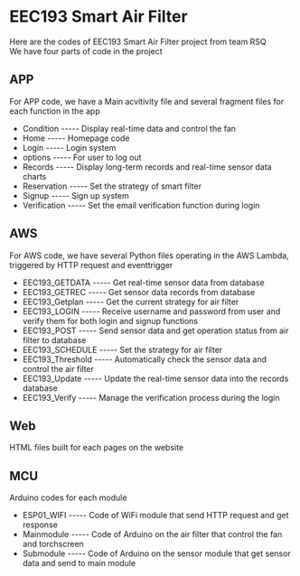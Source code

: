 # EEC193 Smart Air Filter
Here are the codes of EEC193 Smart Air Filter project from team RSQ<br/>
We have four parts of code in the project
## APP
For APP code, we have a Main acvitivity file and several fragment files for each function in the app
* Condition ----- Display real-time data and control the fan
* Home ----- Homepage code
* Login ----- Login system
* options ----- For user to log out
* Records ----- Display long-term records and real-time sensor data charts
* Reservation ----- Set the strategy of smart filter
* Signup ----- Sign up system
* Verification ----- Set the email verification function during login
## AWS
For AWS code, we have several Python files operating in the AWS Lambda, triggered by HTTP request and eventtrigger
* EEC193_GETDATA ----- Get real-time sensor data from database
* EEC193_GETREC ----- Get sensor data records from database
* EEC193_Getplan ----- Get the current strategy for air filter
* EEC193_LOGIN ----- Receive username and password from user and verify them for both login and signup functions
* EEC193_POST ----- Send sensor data and get operation status from air filter to database
* EEC193_SCHEDULE ----- Set the strategy for air filter
* EEC193_Threshold ----- Automatically check the sensor data and control the air filter
* EEC193_Update ----- Update the real-time sensor data into the records database
* EEC193_Verify ----- Manage the verification process during the login

## Web
HTML files built for each pages on the website

## MCU
Arduino codes for each module
* ESP01_WIFI ----- Code of WiFi module that send HTTP request and get response
* Mainmodule ----- Code of Arduino on the air filter that control the fan and torchscreen
* Submodule ----- Code of Arduino on the sensor module that get sensor data and send to main module
